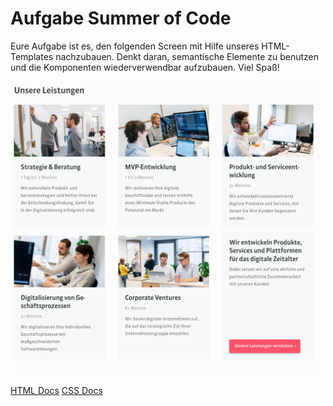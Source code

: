 # Aufgabe Summer of Code
 Eure Aufgabe ist es, den folgenden Screen mit Hilfe unseres HTML-Templates nachzubauen. Denkt daran, semantische Elemente zu benutzen und die Komponenten wiederverwendbar aufzubauen.
 Viel Spaß!

 ![Beispiel](./components.png)

[HTML Docs](https://developer.mozilla.org/en-US/docs/Web/HTML)
[CSS Docs](https://developer.mozilla.org/en-US/docs/Web/CSS)
